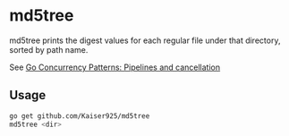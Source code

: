 # md5tree
md5tree prints the digest values for each regular file under that directory, sorted by path name.

See [Go Concurrency Patterns: Pipelines and cancellation](https://blog.golang.org/pipelines)

## Usage

~~~bash
go get github.com/Kaiser925/md5tree
md5tree <dir>
~~~
